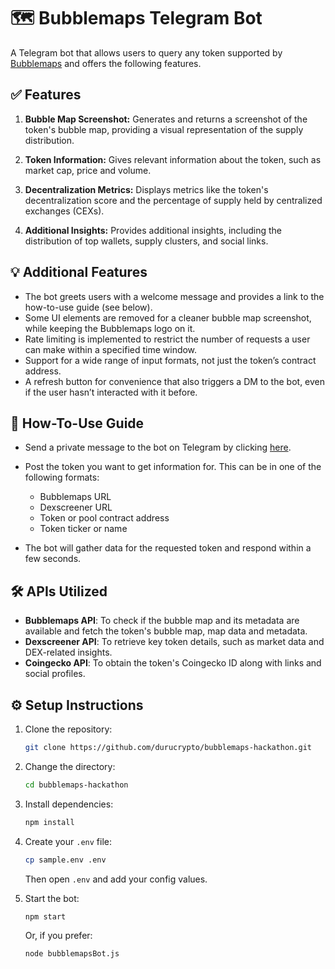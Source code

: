 # 🗺️ Bubblemaps Telegram Bot

A Telegram bot that allows users to query any token supported by [Bubblemaps](https://www.bubblemaps.io) and offers the following features.

## ✅ Features

1. **Bubble Map Screenshot:**
   Generates and returns a screenshot of the token's bubble map, providing a visual representation of the supply distribution.

2. **Token Information:**
   Gives relevant information about the token, such as market cap, price and volume.

3. **Decentralization Metrics:**
   Displays metrics like the token's decentralization score and the percentage of supply held by centralized exchanges (CEXs).

4. **Additional Insights:**
   Provides additional insights, including the distribution of top wallets, supply clusters, and social links.

## 💡 Additional Features

- The bot greets users with a welcome message and provides a link to the how-to-use guide (see below).
- Some UI elements are removed for a cleaner bubble map screenshot, while keeping the Bubblemaps logo on it.
- Rate limiting is implemented to restrict the number of requests a user can make within a specified time window.
- Support for a wide range of input formats, not just the token’s contract address.
- A refresh button for convenience that also triggers a DM to the bot, even if the user hasn’t interacted with it before.

## 📘 How-To-Use Guide

- Send a private message to the bot on Telegram by clicking [here](https://t.me/Bubblemaps_Hackathon_Bot).
- Post the token you want to get information for. This can be in one of the following formats:
  - Bubblemaps URL
  - Dexscreener URL  
  - Token or pool contract address
  - Token ticker or name

- The bot will gather data for the requested token and respond within a few seconds.

## 🛠️ APIs Utilized

- **Bubblemaps API**: To check if the bubble map and its metadata are available and fetch the token's bubble map, map data and metadata.
- **Dexscreener API**: To retrieve key token details, such as market data and DEX-related insights.
- **Coingecko API**: To obtain the token's Coingecko ID along with links and social profiles.

## ⚙️ Setup Instructions

1. Clone the repository:

    ```bash
    git clone https://github.com/durucrypto/bubblemaps-hackathon.git
    ```

2. Change the directory:

    ```bash
    cd bubblemaps-hackathon
    ```

3. Install dependencies:

    ```bash
    npm install
    ```

4. Create your `.env` file:

    ```bash
    cp sample.env .env
    ```

    Then open `.env` and add your config values.

5. Start the bot:

    ```bash
    npm start
    ```

    Or, if you prefer:

    ```bash
    node bubblemapsBot.js
    ```
